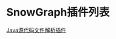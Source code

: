# SnowGraph插件列表
[Java源代码文件解析插件](https://github.com/linzeqipku/SnowGraph/edit/master/resources/manual/cn/plugins/PfrPluginForJavaCode.md)
